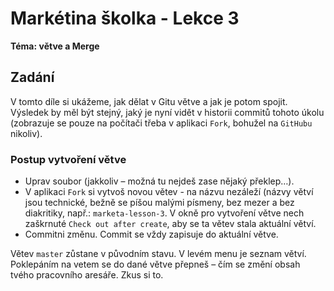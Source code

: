 # Markétina školka - Lekce 3
**Téma: větve a Merge**

## Zadání
V tomto díle si ukážeme, jak dělat v Gitu větve a jak je potom spojit. Výsledek
by měl být stejný, jaký je nyní vidět v historii commitů tohoto úkolu (zobrazuje
se pouze na počítači třeba v aplikaci `Fork`, bohužel na `GitHubu` nikoliv).

### Postup vytvoření větve
- Uprav soubor (jakkoliv – možná tu nejdeš zase nějaký překlep…).
- V aplikaci `Fork` si vytvoš novou větev - na názvu nezáleží (názvy větví jsou
technické, bežně se píšou malými písmeny, bez mezer a bez diakritiky, např.:
`marketa-lesson-3`. V okně pro vytvoření větve nech zaškrnuté `Check out after create`,
aby se ta větev stala aktuální větví.
- Commitni změnu. Commit se vždy zapisuje do aktuální větve.

Větev `master` zůstane v původním stavu. V levém menu je seznam větví. Poklepáním
na vetem se do dané větve přepneš – čím se změní obsah tvého pracovního aresáře.
Zkus si to.
